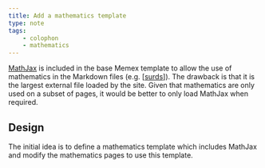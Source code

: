 ```yaml
---
title: Add a mathematics template
type: note
tags:
    - colophon
    - mathematics
---
```


[MathJax](https://www.mathjax.org) is included in the base Memex template to allow the use of mathematics in the Markdown files (e.g. [[surds]]). The drawback is that it is the largest external file loaded by the site. Given that mathematics are only used on a subset of pages, it would be better to only load MathJax when required.

## Design

The initial idea is to define a mathematics template which includes MathJax and modify the mathematics pages to use this template.



[//begin]: # "Autogenerated link references for markdown compatibility"
[surds]: ../sense/Teaching/Mathematics/mathCK/surds "Surds - mathematical content knowledge"
[//end]: # "Autogenerated link references"